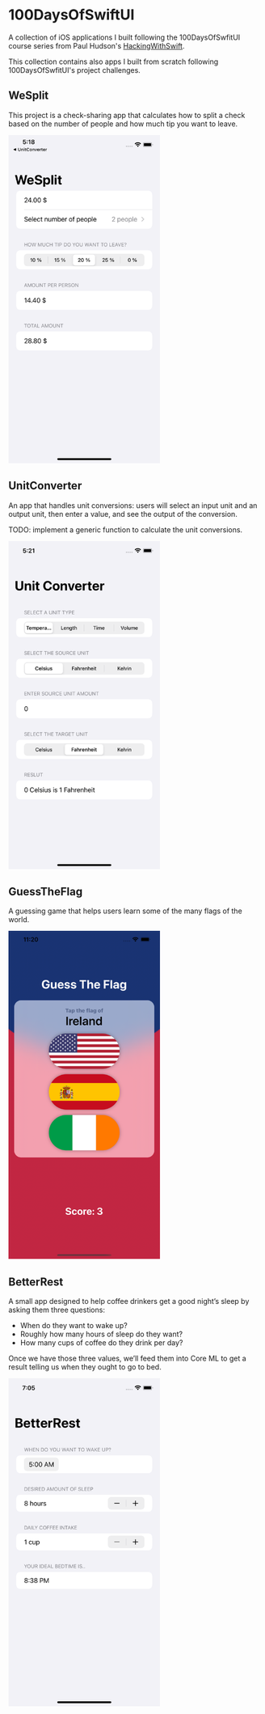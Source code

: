 # 100DaysOfSwiftUI
A collection of iOS applications I built following the 100DaysOfSwfitUI course series from Paul Hudson's [HackingWithSwift](https://www.hackingwithswift.com/100/swiftui/).

This collection contains also apps I built from scratch following 100DaysOfSwfitUI's project challenges.

## WeSplit
This project is a check-sharing app that calculates how to split a check based on the number of people and how much tip you want to leave.

<img src="./Assets/Images/WeSplit.png" width="300" height="649">

## UnitConverter
An app that handles unit conversions: users will select an input unit and an output unit, then enter a value, and see the output of the conversion.

TODO: implement a generic function to calculate the unit conversions.

<img src="./Assets/Images/UnitConverter.png" width="300" height="649">

## GuessTheFlag
A guessing game that helps users learn some of the many flags of the world.

<img src="./Assets/Images/GuessTheFlag.png" width="300" height="649">

## BetterRest
A small app designed to help coffee drinkers get a good night’s sleep by asking them three questions:

- When do they want to wake up?
- Roughly how many hours of sleep do they want?
- How many cups of coffee do they drink per day?

Once we have those three values, we’ll feed them into Core ML to get a result telling us when they ought to go to bed.

<img src="./Assets/Images/BetterRest.png" width="300" height="649">